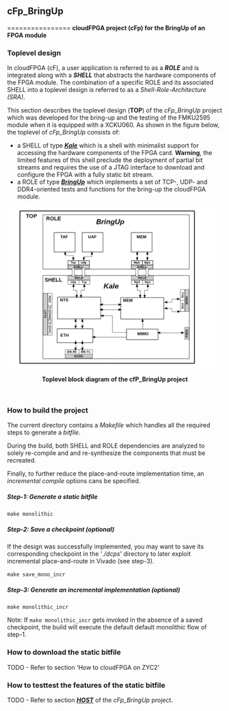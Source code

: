 ## cFp_BringUp
================
**cloudFPGA project (cFp) for the BringUp of an FPGA module**

### Toplevel design
In cloudFPGA (cF), a user application is referred to as a **_ROLE_** and is integrated along
with a **_SHELL_** that abstracts the hardware components of the FPGA module. 
The combination of a specific ROLE and its associated SHELL into a toplevel design is
referred to as a _Shell-Role-Architecture (SRA)_. 

This section describes the toplevel design (**TOP**) of the _cFp_BringUp_ project which was developed for the bring-up and the testing of the FMKU2595 module when it is equipped with a XCKU060. 
As shown in the figure below, the toplevel of _cFp_BringUp_ consists of:
  - a SHELL of type [_**Kale**_](https://github.ibm.com/cloudFPGA/cFDK/blob/master/DOC/Kale.md) which is a shell with minimalist support for accessing the hardware components of the FPGA card. **Warning**, the limited features of this shell preclude the deployment of partial bit streams and requires the use of a JTAG interface to download and configure the FPGA with a fully static bit stream.    
  - a ROLE of type [_**BringUp**_](./DOC/BringUpRole.md) which implements a set of TCP-, UDP- and DDR4-oriented tests and functions for the bring-up the cloudFPGA module.


![Block diagram of the BringUpTop](./DOC/imgs/Fig-TOP-BringUp.png#center)
<p align="center"><b>Toplevel block diagram of the cfP_BringUp project</b></p>
<br>


### How to build the project 

The current directory contains a _Makefile_ which handles all the required steps to generate a _bitfile_. 

During the build, both SHELL and ROLE dependencies are analyzed to solely re-compile and and re-synthesize
the components that must be recreated.
 
Finally, to further reduce the place-and-route implementation time, an _incremental compile_ options cans be specified.

##### Step-1: Generate a static bitfile 
```
make monolithic
```
##### Step-2: Save a checkpoint (optional)

If the design was successfully implemented, you may want to save its corresponding checkpoint in the '_./dcps_' directory
to later exploit incremental place-and-route in Vivado (see step-3).
```
make save_mono_incr
``` 
##### Step-3: Generate an incremental implementation (optional)

```
make monolithic_incr
```

Note: If ```make monolithic_incr``` gets invoked in the absence of a saved checkpoint, the build will execute the default
default monolithic flow of step-1. 

### How to download the static bitfile

TODO - Refer to section 'How to cloudFPGA on ZYC2'

### How to testtest the features of the static bitfile
TODO - Refer to section [_**HOST**_](./HOST/README.md) of the _cFp_BringUp_ project.
